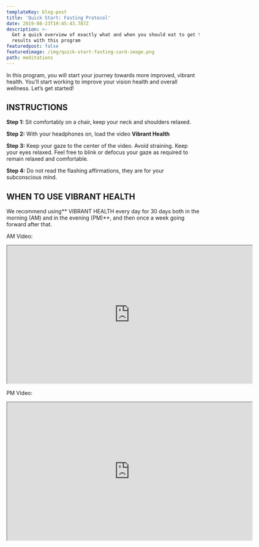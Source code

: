 ```yaml
---
templateKey: blog-post
title: 'Quick Start: Fasting Protocol'
date: 2019-08-23T19:45:43.787Z
description: >-
  Get a quick overview of exactly what and when you should eat to get the best
  results with this program
featuredpost: false
featuredimage: /img/quick-start-fasting-card-image.png
path: meditations
---
```

In this program, you will start your journey towards more improved, vibrant health. You’ll start working to improve your vision health and overall wellness. Let’s get started!   

## INSTRUCTIONS

**Step 1:** Sit comfortably on a chair, keep your neck and shoulders relaxed. 

**Step 2:** With your headphones on, load the video **Vibrant Health**

**Step 3:** Keep your gaze to the center of the video. Avoid straining. Keep your eyes relaxed. Feel free to blink or defocus your gaze as required to remain relaxed and comfortable. 

**Step 4:** Do not read the flashing affirmations, they are for your subconscious mind.

## WHEN TO USE VIBRANT HEALTH

We recommend using** VIBRANT HEALTH every day for 30 days both in the morning (AM) and in the evening (PM)**, and then once a week going forward after that. 

AM Video:

<iframe src="https://player.vimeo.com/video/286580580" width="640" height="360" allowfullscreen="allowfullscreen"></iframe>

PM Video:

<iframe src="https://player.vimeo.com/video/286581149" width="640" height="360" allowfullscreen="allowfullscreen"></iframe>
